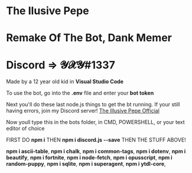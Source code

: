 # The Ilusive Pepe
# Remake Of The Bot, Dank Memer
# Discord => 𝓨𝓧𝓨#1337
<p>Made by a 12 year old kid in <b>Visual Studio Code</b></p>


<p>To use the bot, go into the <b>.env</b> file and enter your <b>bot token</b></p>
<p>Next you'll do these last node.js things to get the bt running. If your still having errors, join my Discord server!  <a href="https://discord.gg/wkH2ccp">The Illusive Pepe Official</a>
  
  <p>
Now youll type this in the bots folder, in CMD, POWERSHELL, or your text editor of choice
    <p>FIRST DO <b>npm i</b> THEN <b>npm i discord.js --save</b> THEN THE STUFF ABOVE!</p>
    
  <b>npm i ascii-table</b>,
  <b>npm i chalk</b>,
  <b>npm i common-tags</b>,
  <b>npm i dotenv</b>,
  <b>npm i beautify</b>,
  <b>npm i fortnite</b>,
  <b>npm i node-fetch</b>,
  <b>npm i opusscript</b>,
  <b>npm i random-puppy</b>,
  <b>npm i sqlite</b>,
  <b>npm i superagent</b>,
  <b>npm i ytdl-core</b>,
  
</p>
